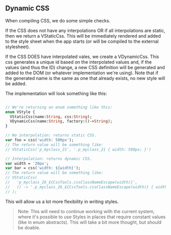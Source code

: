 Dynamic CSS
-----------
When compiling CSS, we do some simple checks.

If the CSS does not have any interpolations OR if all interpolations are static, then we return a VStaticCss. This will be immediately rendered and added to the style sheet when the app starts (or will be compiled to the external stylesheet).

If the CSS DOES have interpolated vales, we create a VDynamicCss. This css generates a unique id based on the interpolated values and, if the values (and thus the ID) change, a new CSS definition will be generated and added to the DOM (or whatever implementation we're using). Note that if the generated name is the same as one that already exists, no new style will be added.

The implementation will look something like this:

```haxe

// We're returning an enum something like this:
enum VStyle {
  VStaticCss(name:String, css:String);
  VDynamicCss(name:String, factory:()->String);
}

// No interpolation: returns static CSS.
var foo = css('width: 500px');
// The return value will be something like:
// VStaticCss('p_myclass_21', '.p_myclass_21 { width: 500px; }')

// Interpolation: returns dynamic CSS.
var width = '20px';
var bar = css('width: ${width}');
// The return value will be something like:
// VStaticCss(
//   'p_myclass_26_${CssTools.cssClassNameEscape(width)}', 
//   () -> '.p_myclass_26_${CssTools.cssClassNameEscape(width)} { width: ${width}; }'
// );

```

This will allow us a lot more flexibility in writing styles.

> Note: This will need to continue working with the current system, where
> it's possible to use Styles in places that require constant values
> (like in enum abstracts). This will take a bit more thought, but
> should be doable.
